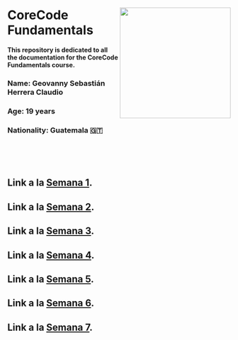 # <img align="right"  src="https://user-images.githubusercontent.com/98846377/224530582-8c5e9f3e-35c1-4b0c-8723-ea229d486ad3.png" width="250px"/>CoreCode Fundamentals

**This repository is dedicated to all the documentation for the CoreCode Fundamentals course.**
### Name: Geovanny Sebastián Herrera Claudio
### Age: 19 years
### Nationality: Guatemala 	:guatemala:
<br><br><br>
## Link a la [Semana 1](https://github.com/SebastianHerrera/CoreCode-Fundamentals/tree/main/Algorithms%20-%20Week%201).
## Link a la [Semana 2](https://github.com/SebastianHerrera/CoreCode-Fundamentals/tree/main/Algorithms%20-%20Week%201).
## Link a la [Semana 3](https://github.com/SebastianHerrera/CoreCode-Fundamentals/tree/main/Algorithms%20-%20Week%201).
## Link a la [Semana 4](https://github.com/SebastianHerrera/CoreCode-Fundamentals/tree/main/Algorithms%20-%20Week%201).
## Link a la [Semana 5](https://github.com/SebastianHerrera/CoreCode-Fundamentals/tree/main/Week%205/Week%20challenges%20(Thursday)).
## Link a la [Semana 6](https://github.com/SebastianHerrera/CoreCode-Fundamentals/tree/main/Algorithms%20-%20Week%201).
## Link a la [Semana 7](https://github.com/SebastianHerrera/CoreCode-Fundamentals/tree/main/Algorithms%20-%20Week%201).
